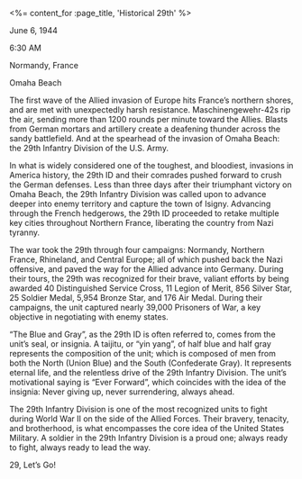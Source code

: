 <%= content_for :page_title, 'Historical 29th' %>

June 6, 1944

6:30 AM

Normandy, France

Omaha Beach

The first wave of the Allied invasion of Europe hits France’s northern shores,
and are met with unexpectedly harsh resistance. Maschinengewehr-42s rip the
air, sending more than 1200 rounds per minute toward the Allies. Blasts from
German mortars and artillery create a deafening thunder across the sandy
battlefield. And at the spearhead of the invasion of Omaha Beach: the 29th
Infantry Division of the U.S. Army.

In what is widely considered one of the toughest, and bloodiest, invasions in
America history, the 29th ID and their comrades pushed forward to crush the
German defenses. Less than three days after their triumphant victory on Omaha
Beach, the 29th Infantry Division was called upon to advance deeper into enemy
territory and capture the town of Isigny. Advancing through the French
hedgerows, the 29th ID proceeded to retake multiple key cities throughout
Northern France, liberating the country from Nazi tyranny.

The war took the 29th through four campaigns: Normandy, Northern France,
Rhineland, and Central Europe; all of which pushed back the Nazi offensive, and
paved the way for the Allied advance into Germany. During their tours, the 29th
was recognized for their brave, valiant efforts by being awarded 40
Distinguished Service Cross, 11 Legion of Merit, 856 Silver Star, 25 Soldier
Medal, 5,954 Bronze Star, and 176 Air Medal. During their campaigns, the unit
captured nearly 39,000 Prisoners of War, a key objective in negotiating with
enemy states.

“The Blue and Gray”, as the 29th ID is often referred to, comes from the unit’s
seal, or insignia. A taijitu, or “yin yang”, of half blue and half gray
represents the composition of the unit; which is composed of men from both the
North (Union Blue) and the South (Confederate Gray). It represents eternal
life, and the relentless drive of the 29th Infantry Division. The unit’s
motivational saying is “Ever Forward”, which coincides with the idea of the
insignia: Never giving up, never surrendering, always ahead.

The 29th Infantry Division is one of the most recognized units to fight during
World War II on the side of the Allied Forces. Their bravery, tenacity, and
brotherhood, is what encompasses the core idea of the United States Military. A
soldier in the 29th Infantry Division is a proud one; always ready to fight,
always ready to lead the way.

29, Let’s Go!
